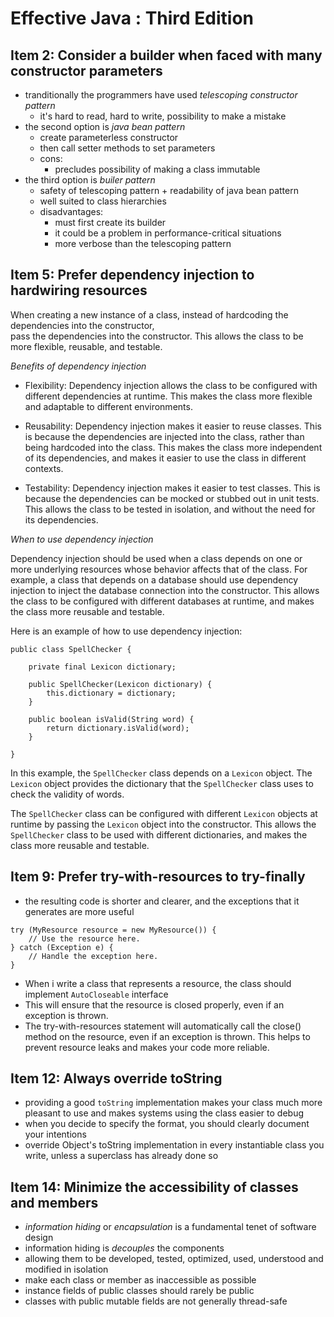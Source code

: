 # Effective Java : Third Edition   

## Item 2: Consider a builder when faced with many constructor parameters

- tranditionally the programmers have used *telescoping constructor pattern*
	- it's hard to read, hard to write, possibility to make a mistake
- the second option is *java bean pattern*
	- create parameterless constructor
	- then call setter methods to set parameters
	- cons:
		- precludes possibility of making a class immutable
- the third option is *builer pattern*
	- safety of telescoping pattern + readability of java bean pattern
	- well suited to class hierarchies
	- disadvantages:
		- must first create its builder
		- it could be a problem in performance-critical situations
		- more verbose than the telescoping pattern


## Item 5: Prefer dependency injection to hardwiring resources   

When creating a new instance of a class, instead of hardcoding the dependencies into the constructor,   
pass the dependencies into the constructor. This allows the class to be more flexible, reusable, and testable.

*Benefits of dependency injection*

- Flexibility: Dependency injection allows the class to be configured with different dependencies at runtime. 
This makes the class more flexible and adaptable to different environments.

- Reusability: Dependency injection makes it easier to reuse classes. This is because the dependencies are injected into the class, rather than being hardcoded into the class. This makes the class more independent of its dependencies, and makes it easier to use the class in different contexts.

- Testability: Dependency injection makes it easier to test classes. This is because the dependencies can be mocked or stubbed out in unit tests. This allows the class to be tested in isolation, and without the need for its dependencies.

*When to use dependency injection*

Dependency injection should be used when a class depends on one or more underlying resources whose behavior affects that of the class. For example, a class that depends on a database should use dependency injection to inject the database connection into the constructor. This allows the class to be configured with different databases at runtime, and makes the class more reusable and testable.

Here is an example of how to use dependency injection:
```
public class SpellChecker {

    private final Lexicon dictionary;

    public SpellChecker(Lexicon dictionary) {
        this.dictionary = dictionary;
    }

    public boolean isValid(String word) {
        return dictionary.isValid(word);
    }

}
```
In this example, the `SpellChecker` class depends on a `Lexicon` object. The `Lexicon` object provides the dictionary that the `SpellChecker` class uses to check the validity of words.

The `SpellChecker` class can be configured with different `Lexicon` objects at runtime by passing the `Lexicon` object into the constructor. This allows the `SpellChecker` class to be used with different dictionaries, and makes the class more reusable and testable.

## Item 9: Prefer try-with-resources to try-finally

- the resulting code is shorter and clearer, and the exceptions that it generates are more useful
```
try (MyResource resource = new MyResource()) {
    // Use the resource here.
} catch (Exception e) {
    // Handle the exception here.
}
```
- When i write a class that represents a resource, the class should implement `AutoCloseable` interface
- This will ensure that the resource is closed properly, even if an exception is thrown.
- The try-with-resources statement will automatically call the close() method on the resource, even if an exception is thrown. This helps to prevent resource leaks and makes your code more reliable.


## Item 12: Always override toString

- providing a good `toString` implementation makes your class much more pleasant to use and makes systems using the class easier to debug
- when you decide to specify the format, you should clearly document your intentions
- override Object's toString implementation in every instantiable class you write, unless a superclass has already done so


## Item 14: Minimize the accessibility of classes and members   

- *information hiding* or *encapsulation* is a fundamental tenet of software design
- information hiding is *decouples* the components
- allowing them to be developed, tested, optimized, used, understood and modified in isolation
- make each class or member as inaccessible as possible
- instance fields of public classes should rarely be public
- classes with public mutable fields are not generally thread-safe



	
